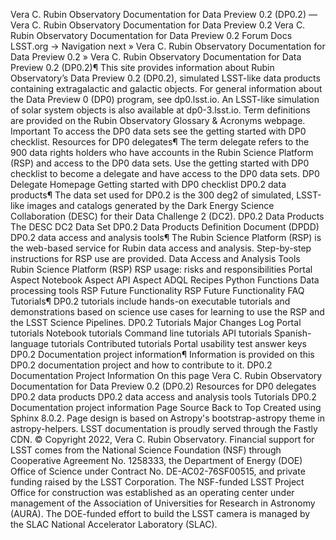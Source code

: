 Vera C. Rubin Observatory Documentation for Data Preview 0.2 (DP0.2) — Vera C. Rubin Observatory Documentation for Data Preview 0.2
Vera C. Rubin Observatory Documentation for Data Preview 0.2
Forum
Docs
LSST.org →
Navigation
next »
Vera C. Rubin Observatory Documentation for Data Preview 0.2
»
Vera C. Rubin Observatory Documentation for Data Preview 0.2 (DP0.2)¶
This site provides information about Rubin Observatory’s Data Preview 0.2 (DP0.2),
simulated LSST-like data products containing extragalactic and galactic objects.
For general information about the Data Preview 0 (DP0) program, see dp0.lsst.io.
An LSST-like simulation of solar system objects is also available at dp0-3.lsst.io.
Term definitions are provided on the Rubin Observatory Glossary & Acronyms webpage.
Important
To access the DP0 data sets see the getting started with DP0 checklist.
Resources for DP0 delegates¶
The term delegate refers to the 900 data rights holders who have accounts in the Rubin Science Platform (RSP) and access to the DP0 data sets.
Use the getting started with DP0 checklist
to become a delegate and have access to the DP0 data sets.
DP0 Delegate Homepage
Getting started with DP0 checklist
DP0.2 data products¶
The data set used for DP0.2 is the 300 deg2 of simulated, LSST-like images and catalogs generated by the
Dark Energy Science Collaboration (DESC) for their Data Challenge 2 (DC2).
DP0.2 Data Products
The DESC DC2 Data Set
DP0.2 Data Products Definition Document (DPDD)
DP0.2 data access and analysis tools¶
The Rubin Science Platform (RSP) is the web-based service for Rubin data access and analysis.
Step-by-step instructions for RSP use are provided.
Data Access and Analysis Tools
Rubin Science Platform (RSP)
RSP usage: risks and responsibilities
Portal Aspect
Notebook Aspect
API Aspect
ADQL Recipes
Python Functions
Data processing tools
RSP Future Functionality
RSP Future Functionality FAQ
Tutorials¶
DP0.2 tutorials include hands-on executable tutorials and demonstrations based on science use cases for learning to use the RSP and the LSST Science Pipelines.
DP0.2 Tutorials
Major Changes Log
Portal tutorials
Notebook tutorials
Command line tutorials
API tutorials
Spanish-language tutorials
Contributed tutorials
Portal usability test answer keys
DP0.2 Documentation project information¶
Information is provided on this DP0.2 documentation project and how to contribute to it.
DP0.2 Documentation Project Information
On this page
Vera C. Rubin Observatory Documentation for Data Preview 0.2 (DP0.2)
Resources for DP0 delegates
DP0.2 data products
DP0.2 data access and analysis tools
Tutorials
DP0.2 Documentation project information
Page Source
Back to Top
Created using Sphinx 8.0.2. Page design is based on Astropy's bootstrap-astropy theme in astropy-helpers.
LSST documentation is proudly served through the Fastly CDN.
© Copyright 2022, Vera C. Rubin Observatory.
Financial support for LSST comes from the National Science Foundation (NSF) through Cooperative Agreement No. 1258333, the Department of Energy (DOE) Office of Science under Contract No. DE-AC02-76SF00515, and private funding raised by the LSST Corporation. The NSF-funded LSST Project Office for construction was established as an operating center under management of the Association of Universities for Research in Astronomy (AURA). The DOE-funded effort to build the LSST camera is managed by the SLAC National Accelerator Laboratory (SLAC).